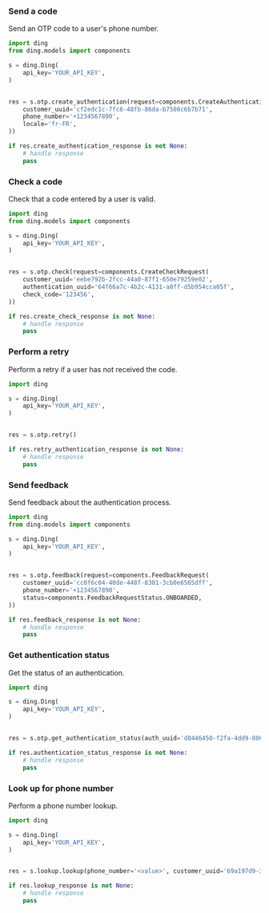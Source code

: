 <!-- Start SDK Example Usage [usage] -->
### Send a code

Send an OTP code to a user's phone number.


```python
import ding
from ding.models import components

s = ding.Ding(
    api_key='YOUR_API_KEY',
)


res = s.otp.create_authentication(request=components.CreateAuthenticationRequest(
    customer_uuid='cf2edc1c-7fc6-48fb-86da-b7508c6b7b71',
    phone_number='+1234567890',
    locale='fr-FR',
))

if res.create_authentication_response is not None:
    # handle response
    pass

```

### Check a code

Check that a code entered by a user is valid.


```python
import ding
from ding.models import components

s = ding.Ding(
    api_key='YOUR_API_KEY',
)


res = s.otp.check(request=components.CreateCheckRequest(
    customer_uuid='eebe792b-2fcc-44a0-87f1-650e79259e02',
    authentication_uuid='64f66a7c-4b2c-4131-a8ff-d5b954cca05f',
    check_code='123456',
))

if res.create_check_response is not None:
    # handle response
    pass

```

### Perform a retry

Perform a retry if a user has not received the code.


```python
import ding

s = ding.Ding(
    api_key='YOUR_API_KEY',
)


res = s.otp.retry()

if res.retry_authentication_response is not None:
    # handle response
    pass

```

### Send feedback

Send feedback about the authentication process.


```python
import ding
from ding.models import components

s = ding.Ding(
    api_key='YOUR_API_KEY',
)


res = s.otp.feedback(request=components.FeedbackRequest(
    customer_uuid='cc0f6c04-40de-448f-8301-3cb0e6565dff',
    phone_number='+1234567890',
    status=components.FeedbackRequestStatus.ONBOARDED,
))

if res.feedback_response is not None:
    # handle response
    pass

```

### Get authentication status

Get the status of an authentication.


```python
import ding

s = ding.Ding(
    api_key='YOUR_API_KEY',
)


res = s.otp.get_authentication_status(auth_uuid='d8446450-f2fa-4dd9-806b-df5b8c661f23')

if res.authentication_status_response is not None:
    # handle response
    pass

```

### Look up for phone number

Perform a phone number lookup.


```python
import ding

s = ding.Ding(
    api_key='YOUR_API_KEY',
)


res = s.lookup.lookup(phone_number='<value>', customer_uuid='69a197d9-356c-45d1-a807-41874e16b555')

if res.lookup_response is not None:
    # handle response
    pass

```
<!-- End SDK Example Usage [usage] -->